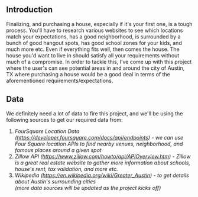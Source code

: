 ## Introduction

Finalizing, and purchasing a house, especially if it's your first one, is a tough process. You'll have to research various  websites to see which locations match your expectations, has a good neighborhood, is surrounded by a bunch of good hangout spots, has good school zones for your kids, and much more etc. Even if everything fits well, then comes the house. The house you'd want to live in should satisfy all your requirements without much of a compromise. In order to tackle this, I've come up with this project where the user's can see potential areas in and around the city of Austin, TX where purchasing a house would be a good deal in terms of the aforementioned requirements/expectations. 


## Data

We definitely need a lot of data to fire this project, and we'll be using the following sources to get our required data from:

   1. _FourSquare Location Data (https://developer.foursquare.com/docs/api/endpoints) - we can use Four Square location APIs to find nearby venues, neighborhood, and famous places around a given spot_</br>
   2. _Zillow API (https://www.zillow.com/howto/api/APIOverview.htm) - Zillow is a great real estate website to gather more information about schools, house's rent, tax validation, and more etc._ </br>
   3. _Wikipedia (https://en.wikipedia.org/wiki/Greater_Austin) - to get details about Austin's surrounding cities_</br>
   _(more data sources will be updated as the project kicks off)_
